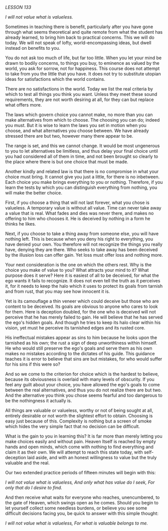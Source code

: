 *LESSON 133*

*I will not value what is valueless.*

Sometimes in teaching there is benefit, particularly after you have gone through what seems theoretical and quite remote from what the student has already learned, to bring him back to practical concerns. This we will do today. We will not speak of lofty, world-encompassing ideas, but dwell instead on benefits to you.

You do not ask too much of life, but far too little. When you let your mind be drawn to bodily concerns, to things you buy, to eminence as valued by the world, you ask for sorrow, not for happiness. This course does not attempt to take from you the little that you have. It does not try to substitute utopian ideas for satisfactions which the world contains.

There are no satisfactions in the world. Today we list the real criteria by which to test all things you think you want. Unless they meet these sound requirements, they are not worth desiring at all, for they can but replace what offers more.

The laws which govern choice you cannot make, no more than you can make alternatives from which to choose. The choosing you can do; indeed you must. But it is wise to learn the laws you set in motion when you choose, and what alternatives you choose between. We have already stressed there are but two, however many there appear to be.

The range is set, and this we cannot change. It would be most ungenerous to you to let alternatives be limitless, and thus delay your final choice until you had considered all of them in time, and not been brought so clearly to the place where there is but one choice that must be made.

Another kindly and related law is that there is no compromise in what your choice must bring. It cannot give you just a little, for there is no inbetween. Each choice you make brings everything to you or nothing. Therefore, if you learn the tests by which you can distinguish everything from nothing, you will make the better choice.

First, if you choose a thing that will not last forever, what you chose is valueless. A temporary value is without all value. Time can never take away a value that is real. What fades and dies was never there, and makes no offering to him who chooses it. He is deceived by nothing in a form he thinks he likes.

Next, if you choose to take a thing away from someone else, you will have nothing left. This is because when you deny his right to everything, you have denied your own. You therefore will not recognize the things you really have, denying they are there. Who seeks to take away has been deceived by the illusion loss can offer gain. Yet loss must offer loss and nothing more.

Your next consideration is the one on which the others rest. Why is the choice you make of value to you? What attracts your mind to it? What purpose does it serve? Here it is easiest of all to be deceived, for what the ego wants it fails to recognize. It does not even tell the truth as it perceives it, for it needs to keep the halo which it uses to protect its goals from tarnish and from rust, that you may see how innocent it is.

Yet is its camouflage a thin veneer which could deceive but those who are content to be deceived. Its goals are obvious to anyone who cares to look for them. Here is deception doubled, for the one who is deceived will not perceive that he has merely failed to gain. He will believe that he has served the ego's hidden goals. And though he tries to keep its halo clear within his vision, yet must he perceive its tarnished edges and its rusted core.

His ineffectual mistakes appear as sins to him because he looks upon the tarnished as his own; the rust a sign of deep unworthiness within himself. He who would still preserve the ego's goals and serve them as his own makes no mistakes according to the dictates of his guide. This guidance teaches it is error to believe that sins are but mistakes, for who would suffer for his sins if this were so?

And so we come to the criterion for choice which is the hardest to believe, because its obviousness is overlaid with many levels of obscurity. If you feel any guilt about your choice, you have allowed the ego's goals to come between the real alternatives, and thus you do not realize there are but two. And the alternative you think you chose seems fearful and too dangerous to be the nothingness it actually is.

All things are valuable or valueless, worthy or not of being sought at all, entirely desirable or not worth the slightest effort to obtain. Choosing is easy just because of this. Complexity is nothing but a screen of smoke which hides the very simple fact that no decision can be difficult.

What is the gain to you in learning this? It is far more than merely letting you make choices easily and without pain. Heaven Itself is reached by empty hands and open minds, which come with nothing to find everything and claim it as their own. We will attempt to reach this state today, with self-deception laid aside, and with an honest willingness to value but the truly valuable and the real.

Our two extended practice periods of fifteen minutes will begin with this:

_I will not value what is valueless,_
_And only what has value do I seek,_
_For only that do I desire to find._

And then receive what waits for everyone who reaches, unencumbered, to the gate of Heaven, which swings open as he comes. Should you begin to let yourself collect some needless burdens, or believe you see some difficult decisions facing you, be quick to answer with this simple thought:

_I will not value what is valueless,_
_For what is valuable belongs to me._